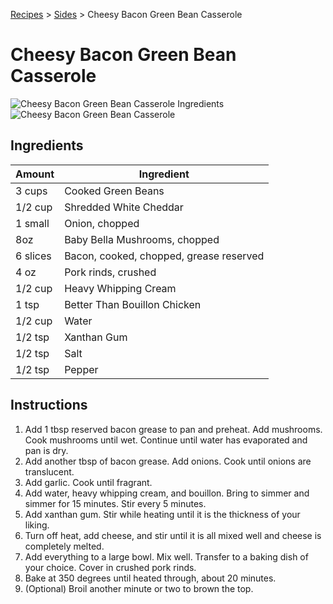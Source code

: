 [Recipes](..) > [Sides](.) > Cheesy Bacon Green Bean Casserole

# Cheesy Bacon Green Bean Casserole
![Cheesy Bacon Green Bean Casserole Ingredients](https://github.com/jbh/recipes/raw/master/images/cheesy-bacon-green-bean-casserole-ingredients.jpg)
![Cheesy Bacon Green Bean Casserole](https://github.com/jbh/recipes/raw/master/images/cheesy-bacon-green-bean-casserole.jpg)


## Ingredients

| Amount      | Ingredient                              |
|-------------|-----------------------------------------|
| 3 cups      | Cooked Green Beans                      |
| 1/2 cup     | Shredded White Cheddar                  |
| 1 small     | Onion, chopped                          |
| 8oz         | Baby Bella Mushrooms, chopped           |
| 6 slices    | Bacon, cooked, chopped, grease reserved |
| 4 oz        | Pork rinds, crushed                     |
| 1/2 cup     | Heavy Whipping Cream                    |
| 1 tsp       | Better Than Bouillon Chicken            |
| 1/2 cup     | Water                                   |
| 1/2 tsp     | Xanthan Gum                             |
| 1/2 tsp     | Salt                                    |
| 1/2 tsp     | Pepper                                  |

## Instructions
1. Add 1 tbsp reserved bacon grease to pan and preheat. Add mushrooms. Cook
mushrooms until wet. Continue until water has evaporated and pan is dry.
2. Add another tbsp of bacon grease. Add onions. Cook until onions are
translucent.
3. Add garlic. Cook until fragrant.
4. Add water, heavy whipping cream, and bouillon. Bring to simmer and simmer for
15 minutes. Stir every 5 minutes.
5. Add xanthan gum. Stir while heating until it is the thickness of your liking.
6. Turn off heat, add cheese, and stir until it is all mixed well and cheese is
completely melted.
7. Add everything to a large bowl. Mix well. Transfer to a baking dish of your
choice. Cover in crushed pork rinds.
8. Bake at 350 degrees until heated through, about 20 minutes.
9. (Optional) Broil another minute or two to brown the top.
